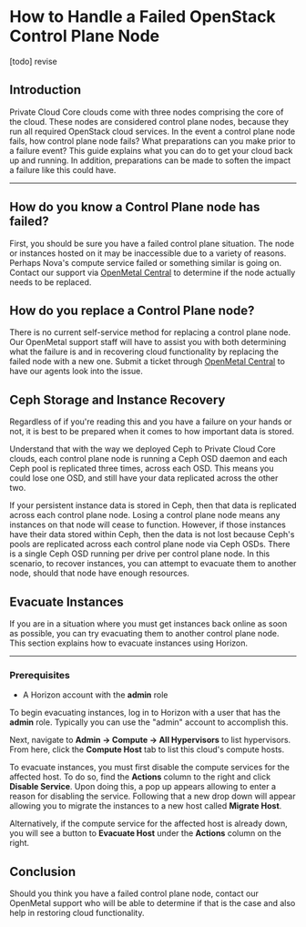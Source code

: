 # How to Handle a Failed OpenStack Control Plane Node

\[todo\] revise

## Introduction

Private Cloud Core clouds come with three nodes comprising the core of
the cloud. These nodes are considered control plane nodes, because they
run all required OpenStack cloud services. In the event a control plane
node fails, how control plane node fails? What preparations can you make
prior to a failure event? This guide explains what you can do to get
your cloud back up and running. In addition, preparations can be made to
soften the impact a failure like this could have.

-----

## How do you know a Control Plane node has failed?

First, you should be sure you have a failed control plane situation. The
node or instances hosted on it may be inaccessible due to a variety of
reasons. Perhaps Nova's compute service failed or something similar is
going on. Contact our support via [OpenMetal
Central](https://central.openmetal.io/) to determine if the node
actually needs to be replaced.

## How do you replace a Control Plane node?

There is no current self-service method for replacing a control plane
node. Our OpenMetal support staff will have to assist you with both
determining what the failure is and in recovering cloud functionality by
replacing the failed node with a new one. Submit a ticket through
[OpenMetal Central](https://central.openmetal.io/) to have our agents
look into the issue.

## Ceph Storage and Instance Recovery

Regardless of if you're reading this and you have a failure on your
hands or not, it is best to be prepared when it comes to how important
data is stored.

Understand that with the way we deployed Ceph to Private Cloud Core
clouds, each control plane node is running a Ceph OSD daemon and each
Ceph pool is replicated three times, across each OSD. This means you
could lose one OSD, and still have your data replicated across the other
two.

If your persistent instance data is stored in Ceph, then that data is
replicated across each control plane node. Losing a control plane node
means any instances on that node will cease to function. However, if
those instances have their data stored within Ceph, then the data is not
lost because Ceph's pools are replicated across each control plane node
via Ceph OSDs. There is a single Ceph OSD running per drive per control
plane node. In this scenario, to recover instances, you can attempt to
evacuate them to another node, should that node have enough resources.

## Evacuate Instances

If you are in a situation where you must get instances back online as
soon as possible, you can try evacuating them to another control plane
node. This section explains how to evacuate instances using Horizon.

-----

### Prerequisites

- A Horizon account with the **admin** role

To begin evacuating instances, log in to Horizon with a user that has
the **admin** role. Typically you can use the "admin" account to
accomplish this.

Next, navigate to **Admin -\> Compute -\> All Hypervisors** to list
hypervisors. From here, click the **Compute Host** tab to list this
cloud's compute hosts.

To evacuate instances, you must first disable the compute services for
the affected host. To do so, find the **Actions** column to the right
and click **Disable Service**. Upon doing this, a pop up appears
allowing to enter a reason for disabling the service. Following that a
new drop down will appear allowing you to migrate the instances to a new
host called **Migrate Host**.

Alternatively, if the compute service for the affected host is already
down, you will see a button to **Evacuate Host** under the **Actions**
column on the right.

<!-- ![image](images/disable_compute_service.png)-->

## Conclusion

Should you think you have a failed control plane node, contact our
OpenMetal support who will be able to determine if that is the case and
also help in restoring cloud functionality.

